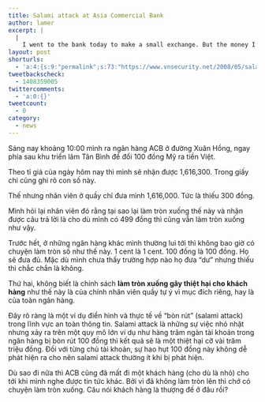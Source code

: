 ```yaml
---
title: Salami attack at Asia Commercial Bank
author: lamer
excerpt: |
  |
    I went to the bank today to make a small exchange. But the money I got is less than the expected amount.
layout: post
shorturls:
  - 'a:4:{s:9:"permalink";s:73:"https://www.vnsecurity.net/2008/05/salami-attack-at-asia-commercial-bank/";s:7:"tinyurl";s:26:"http://tinyurl.com/yae3rso";s:4:"isgd";s:18:"http://is.gd/aOtec";s:5:"bitly";s:20:"http://bit.ly/6n3LrJ";}'
tweetbackscheck:
  - 1408359005
twittercomments:
  - 'a:0:{}'
tweetcount:
  - 0
category:
  - news
---
```

Sáng nay khoảng 10:00 mình ra ngân hàng ACB ở đường Xuân Hồng, ngay phía sau khu triển lãm Tân Bình để đổi 100 đồng Mỹ ra tiền Việt.

Theo tỉ giá của ngày hôm nay thì mình sẽ nhận được 1,616,300. Trong giấy chi cũng ghi rõ con số này.

Thế nhưng nhân viên ở quầy chỉ đưa mình 1,616,000. Tức là thiếu 300 đồng.

Mình hỏi lại nhân viên đó rằng tại sao lại làm tròn xuống thế này và nhận được câu trả lời là cho dù mình có 499 đồng thì cũng vẫn làm tròn xuống như vậy.

Trước hết, ở những ngân hàng khác mình thường lui tới thì không bao giờ có chuyện làm tròn số như thế này. 1 cent là 1 cent. 100 đồng là 100 đồng. Họ sẽ đưa đủ. Mặc dù mình chưa thấy trường hợp nào họ đưa &#8220;dư&#8221; nhưng thiếu thì chắc chắn là không.

Thứ hai, không biết là chính sách **làm tròn xuống gây thiệt hại cho khách hàng** như thế này là của chính nhân viên quầy tự ý vì mục đích riêng, hay là của toàn ngân hàng.

Đây rõ ràng là một ví dụ điển hình và thực tế về &#8220;bòn rút&#8221; (salami attack) trong lĩnh vực an toàn thông tin. Salami attack là những sự việc nhỏ nhặt nhưng xảy ra trên một quy mô lớn ví dụ như hàng trăm ngàn tài khoản trong ngân hàng bị bòn rút 100 đồng thì kết quả sẽ là một thiệt hại cỡ vài trăm triệu đồng. Đối với từng chủ tài khoản, sự hao hụt 100 đồng này không dễ phát hiện ra cho nên salami attack thường ít khi bị phát hiện.

Dù sao đi nữa thì ACB cũng đã mất đi một khách hàng (cho dù là nhỏ) cho tới khi mình nghe được tin tức khác. Bởi vì đã không làm tròn lên thì chớ có chuyện làm tròn xuống. Câu nói khách hàng là thượng đế ở đâu rồi?